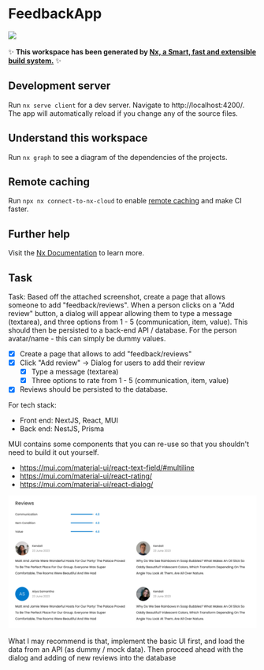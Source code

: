 # FeedbackApp

<a alt="Nx logo" href="https://nx.dev" target="_blank" rel="noreferrer"><img src="https://raw.githubusercontent.com/nrwl/nx/master/images/nx-logo.png" width="45"></a>

✨ **This workspace has been generated by [Nx, a Smart, fast and extensible build system.](https://nx.dev)** ✨

## Development server

Run `nx serve client` for a dev server. Navigate to http://localhost:4200/. The app will automatically reload if you change any of the source files.

## Understand this workspace

Run `nx graph` to see a diagram of the dependencies of the projects.

## Remote caching

Run `npx nx connect-to-nx-cloud` to enable [remote caching](https://nx.app) and make CI faster.

## Further help

Visit the [Nx Documentation](https://nx.dev) to learn more.

## Task

Task: Based off the attached screenshot, create a page that allows someone to add "feedback/reviews". When a person clicks on a "Add review" button, a dialog will appear allowing them to type a message (textarea), and three options from 1 - 5 (communication, item, value). This should then be persisted to a back-end API / database. For the person avatar/name - this can simply be dummy values.

- [x] Create a page that allows to add "feedback/reviews"
- [x] Click "Add review" -> Dialog for users to add their review
  - [x] Type a message (textarea)
  - [x] Three options to rate from 1 - 5 (communication, item, value)
- [x] Reviews should be persisted to the database.

For tech stack:

- Front end: NextJS, React, MUI
- Back end: NestJS, Prisma

MUI contains some components that you can re-use so that you shouldn't need to build it out yourself.

- https://mui.com/material-ui/react-text-field/#multiline
- https://mui.com/material-ui/react-rating/
- https://mui.com/material-ui/react-dialog/

![UI Reference](https://github.com/danieljantonio/feedback-app/blob/main/ui-reference.jpg?raw=true)

What I may recommend is that, implement the basic UI first, and load the data from an API (as dummy / mock data). Then proceed ahead with the dialog and adding of new reviews into the database
